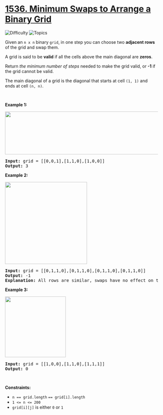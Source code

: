 # [1536. Minimum Swaps to Arrange a Binary Grid](https://leetcode.com/problems/minimum-swaps-to-arrange-a-binary-grid)

![Difficulty](https://img.shields.io/badge/Difficulty-Medium-blue.svg) ![Topics](https://img.shields.io/badge/Topics-Array,%20Greedy,%20Matrix-orange.svg)
<br/>

<p>Given an <code>n x n</code> binary <code>grid</code>, in one step you can choose two <strong>adjacent rows</strong> of the grid and swap them.</p>

<p>A grid is said to be <strong>valid</strong> if all the cells above the main diagonal are <strong>zeros</strong>.</p>

<p>Return <em>the minimum number of steps</em> needed to make the grid valid, or <strong>-1</strong> if the grid cannot be valid.</p>

<p>The main diagonal of a grid is the diagonal that starts at cell <code>(1, 1)</code> and ends at cell <code>(n, n)</code>.</p>

<p>&nbsp;</p>
<p><strong class="example">Example 1:</strong></p>
<img alt="" src="https://assets.leetcode.com/uploads/2020/07/28/fw.jpg" style="width: 750px; height: 141px;" />
<pre>
<strong>Input:</strong> grid = [[0,0,1],[1,1,0],[1,0,0]]
<strong>Output:</strong> 3
</pre>

<p><strong class="example">Example 2:</strong></p>
<img alt="" src="https://assets.leetcode.com/uploads/2020/07/16/e2.jpg" style="width: 270px; height: 270px;" />
<pre>
<strong>Input:</strong> grid = [[0,1,1,0],[0,1,1,0],[0,1,1,0],[0,1,1,0]]
<strong>Output:</strong> -1
<strong>Explanation:</strong> All rows are similar, swaps have no effect on the grid.
</pre>

<p><strong class="example">Example 3:</strong></p>
<img alt="" src="https://assets.leetcode.com/uploads/2020/07/16/e3.jpg" style="width: 200px; height: 200px;" />
<pre>
<strong>Input:</strong> grid = [[1,0,0],[1,1,0],[1,1,1]]
<strong>Output:</strong> 0
</pre>

<p>&nbsp;</p>
<p><strong>Constraints:</strong></p>

<ul>
	<li><code>n == grid.length</code> <code>== grid[i].length</code></li>
	<li><code>1 &lt;= n &lt;= 200</code></li>
	<li><code>grid[i][j]</code> is either <code>0</code> or <code>1</code></li>
</ul>

